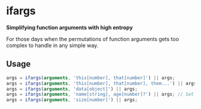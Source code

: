 ifargs
========

**Simplifying function arguments with high entropy**

For those days when the permutations of function arguments gets too complex to handle in any simple way. 

## Usage
```javascript
args = ifargs(arguments, 'this[number], that[number]') || args;
args = ifargs(arguments, 'this[number], that[number], them...') || args; // Stack rest of the arguments to them
args = ifargs(arguments, 'data[object]') || args;
args = ifargs(arguments, 'name[string], age[number]?') || args; // Set age as optional argument
args = ifargs(arguments, 'size[number]') || args;
```

